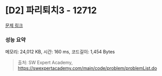 # [D2] 파리퇴치3 - 12712 

[문제 링크](https://swexpertacademy.com/main/code/problem/problemDetail.do?contestProbId=AXuARWAqDkQDFARa) 

### 성능 요약

메모리: 24,012 KB, 시간: 160 ms, 코드길이: 1,454 Bytes



> 출처: SW Expert Academy, https://swexpertacademy.com/main/code/problem/problemList.do